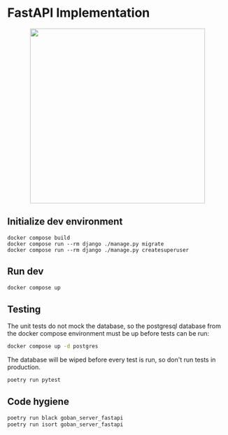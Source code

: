# FastAPI Implementation

<p align="center">
<img src="https://go.chiquit.ooo/fastapi.png" width="400" />
</p>

## Initialize dev environment
```
docker compose build
docker compose run --rm django ./manage.py migrate
docker compose run --rm django ./manage.py createsuperuser
```

## Run dev
```sh
docker compose up
```

## Testing
The unit tests do not mock the database, so the postgresql database from the docker compose environment must be up before tests can be run:
```sh
docker compose up -d postgres
```

The database will be wiped before every test is run, so don't run tests in production.

```sh
poetry run pytest
```


## Code hygiene
```sh
poetry run black goban_server_fastapi
poetry run isort goban_server_fastapi
```
